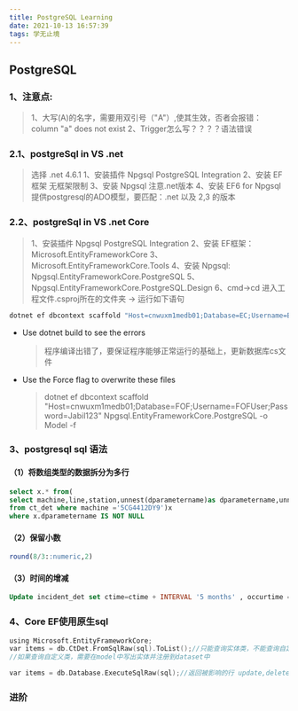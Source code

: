 ```yaml
---
title: PostgreSQL Learning
date: 2021-10-13 16:57:39
tags: 学无止境
---
```


## PostgreSQL

### 1、注意点:

> 1、大写(A)的名字，需要用双引号（"A"）,使其生效，否者会报错： column "a" does not exist
2、Trigger怎么写？？？？语法错误

### 2.1、postgreSql in VS .net

> 选择 .net 4.6.1
1、安装插件 Npgsql PostgreSQL Integration
2、安装 EF框架 无框架限制
3、安装 Npgsql 注意.net版本
4、安装 EF6 for Npgsql 提供postgresql的ADO模型，要匹配：.net 以及 2,3 的版本

### 2.2、postgreSql in VS .net Core

>1、安装插件 Npgsql PostgreSQL Integration
2、安装 EF框架：Microsoft.EntityFrameworkCore
3、Microsoft.EntityFrameworkCore.Tools
4、安装 Npgsql: Npgsql.EntityFrameworkCore.PostgreSQL
5、Npgsql.EntityFrameworkCore.PostgreSQL.Design
6、cmd->cd 进入工程文件.csproj所在的文件夹 -> 运行如下语句

```C
dotnet ef dbcontext scaffold "Host=cnwuxm1medb01;Database=EC;Username=ECUser;Password=Jabil123" Npgsql.EntityFrameworkCore.PostgreSQL -o Model
```

- Use dotnet build to see the errors
    >程序编译出错了，要保证程序能够正常运行的基础上，更新数据库cs文件
- Use the Force flag to overwrite these files
    >dotnet ef dbcontext scaffold "Host=cnwuxm1medb01;Database=FOF;Username=FOFUser;Password=Jabil123" Npgsql.EntityFrameworkCore.PostgreSQL -o Model -f

### 3、postgresql sql 语法

#### （1）将数组类型的数据拆分为多行

```sql
select x.* from(
select machine,line,station,unnest(dparametername)as dparametername,unnest(dparametervalue)as dparametervalue 
from ct_det where machine ='5CG4412DY9')x
where x.dparametername IS NOT NULL
```

#### （2）保留小数

```sql
round(8/3::numeric,2)
```

#### （3）时间的增减

```sql
Update incident_det set ctime=ctime + INTERVAL '5 months' , occurtime =occurtime + INTERVAL '5 months' ,finishtime=finishtime + INTERVAL '5 months' , repairtime=repairtime + INTERVAL '5 months'  where project='M58'  and calcdowntime=true AND machine='JPF-P15028' 
```


### 4、Core EF使用原生sql

```C
using Microsoft.EntityFrameworkCore;
var items = db.CtDet.FromSqlRaw(sql).ToList();//只能查询实体类，不能查询自定义类 select
//如果查询自定义类，需要在model中写出实体并注册到dataset中

var items = db.Database.ExecuteSqlRaw(sql);//返回被影响的行 update,delete,insert
```


### 进阶